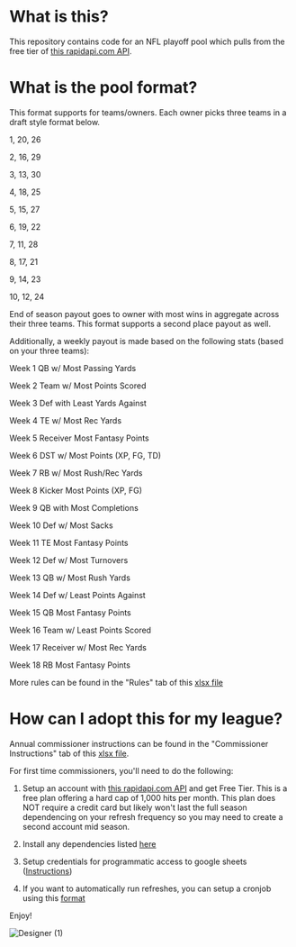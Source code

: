 # What is this? 
This repository contains code for an NFL playoff pool which pulls from the free tier of [this rapidapi.com API](https://rapidapi.com/tank01/api/tank01-nfl-live-in-game-real-time-statistics-nfl). 

# What is the pool format? 
This format supports for teams/owners. Each owner picks three teams in a draft style format below.

1, 20, 26

2, 16, 29

3, 13, 30

4, 18, 25

5, 15, 27

6, 19, 22

7, 11, 28

8, 17, 21

9, 14, 23

10, 12, 24

End of season payout goes to owner with most wins in aggregate across their three teams. This format supports a second place payout as well. 

Additionally, a weekly payout is made based on the following stats (based on your three teams):

Week 1	QB w/ Most Passing Yards

Week 2	Team w/ Most Points Scored

Week 3	Def with Least Yards Against

Week 4	TE w/ Most Rec Yards

Week 5	Receiver Most Fantasy Points

Week 6	DST w/ Most Points (XP, FG, TD)

Week 7	RB w/ Most Rush/Rec Yards

Week 8	Kicker Most Points (XP, FG) 

Week 9	QB with Most Completions

Week 10	Def w/ Most Sacks

Week 11	TE Most Fantasy Points

Week 12	Def w/ Most Turnovers

Week 13	QB w/ Most Rush Yards

Week 14	Def w/ Least Points Against

Week 15	QB Most Fantasy Points

Week 16	Team w/ Least Points Scored

Week 17	Receiver w/ Most Rec Yards

Week 18	RB Most Fantasy Points

More rules can be found in the "Rules" tab of this [xlsx file](https://github.com/sagarsuri89/Weekly_NFL_Pool/blob/main/NFLPPA%20est.%202022.xlsx)

# How can I adopt this for my league? 
Annual commissioner instructions can be found in the "Commissioner Instructions" tab of this [xlsx file](https://github.com/sagarsuri89/Weekly_NFL_Pool/blob/main/NFLPPA%20est.%202022.xlsx).

For first time commissioners, you'll need to do the following: 

1) Setup an account with [this rapidapi.com API](https://rapidapi.com/tank01/api/tank01-nfl-live-in-game-real-time-statistics-nfl) and get Free Tier. This is a free plan offering a hard cap of 1,000 hits per month. This plan does NOT require a credit card but likely won't last the full season dependencing on your refresh frequency so you may need to create a second account mid season.

2) Install any dependencies listed [here](https://github.com/sagarsuri89/Weekly_NFL_Pool/blob/main/requirements.txt)

3) Setup credentials for programmatic access to google sheets ([Instructions](https://developers.google.com/sheets/api/quickstart/python)) 

4) If you want to automatically run refreshes, you can setup a cronjob using this [format](https://github.com/sagarsuri89/Weekly_NFL_Pool/blob/main/crontab.txt)

Enjoy! 

![Designer (1)](https://github.com/user-attachments/assets/d3f0f7d7-036b-4015-bb04-1fcb162b30d7)
